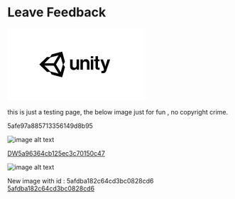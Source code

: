 # Leave Feedback

![abc](Images/5a74191442f30114c08c0ca4asfasss_5afed7d0e3dfeb61787fef72.png)

this is just a testing page, the below image just for fun , no copyright crime.

5afe97a885713356149d8b95

![image alt text](image_0.jpg)

[DW5a96364cb125ec3c70150c47](http://docs.google.com/Examples/DW5a96364cb125ec3c70150c47.cs)

![image alt text](image_0.jpg)

New image with id : 5afdba182c64cd3bc0828cd6 [5afdba182c64cd3bc0828cd6](http://docs.google.com/Examples/DW5a96364cb125ec3c70150c47_5afdba182c64cd3bc0828cd6.cs)

